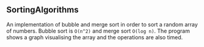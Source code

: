 ## SortingAlgorithms

An implementation of bubble and merge sort in order to sort a random array of numbers. Bubble sort is `O(n^2)` and merge sort `O(log n)`. The program shows a graph visualising the array and the operations are also timed. 
